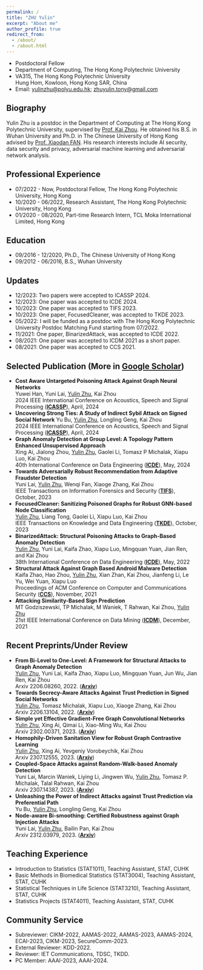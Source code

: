 ```yaml
---
permalink: /
title: "ZHU Yulin"
excerpt: "About me"
author_profile: true
redirect_from: 
  - /about/
  - /about.html
---
```


- Postdoctoral Fellow
- Department of Computing, The Hong Kong Polytechnic University  
- VA315, The Hong Kong Polytechnic University<br> 
  Hung Hom, Kowloon, Hong Kong SAR, China
- Email: yulinzhu@polyu.edu.hk; zhuyulin.tony@gmail.com

## Biography
Yulin Zhu is a postdoc in the Department of Computing at The Hong Kong Polytechnic University, supervised by [Prof. Kai Zhou](https://www4.comp.polyu.edu.hk/~kaizhou/). He obtained his B.S. in Wuhan University and Ph.D. in The Chinese University of Hong Kong advised by [Prof. Xiaodan FAN](https://www.sta.cuhk.edu.hk/xfan). His research interests include AI security, data security and privacy, adversarial machine learning and adversarial network analysis.

## Professional Experience
- 07/2022 - Now,     Postdoctoral Fellow, The Hong Kong Polytechnic University, Hong Kong
- 10/2020 - 06/2022, Research Assistant, The Hong Kong Polytechnic University, Hong Kong
- 01/2020 - 08/2020, Part-time Research Intern, TCL Moka International Limited, Hong Kong

## Education
- 09/2016 - 12/2020, Ph.D., The Chinese University of Hong Kong
- 09/2012 - 06/2016, B.S., Wuhan University

## Updates
- 12/2023: Two papers were accepted to ICASSP 2024.
- 12/2023: One paper was accepted to ICDE 2024.
- 10/2023: One paper was accepted to TIFS 2023.
- 10/2023: One paper, FocusedCleaner, was accepted to TKDE 2023.
- 05/2022: I will be funded as a postdoc with The Hong Kong Polytechnic University Postdoc Matching Fund starting from 07/2022.
- 11/2021: One paper, BinarizedAttack, was accepted to ICDE 2022.
- 08/2021: One paper was accepted to ICDM 2021 as a short paper.
- 08/2021: One paper was accepted to CCS 2021.

## Selected Publication (More in [Google Scholar](https://scholar.google.com/citations?user=-MGpGisAAAAJ&hl=zh-CN)) 
- **Cost Aware Untargeted Poisoning Attack Against Graph Neural Networks**<br>
  Yuwei Han, Yuni Lai, <u>Yulin Zhu</u>, Kai Zhou<br>
  2024 IEEE International Conference on Acoustics, Speech and Signal Processing ([**ICASSP**](https://2024.ieeeicassp.org/)), April, 2024
- **Uncovering Strong Ties: A Study of Indirect Sybil Attack on Signed Social Network**<be>
  Yu Bu, <u>Yulin Zhu</u>, Longling Geng, Kai Zhou<br>
  2024 IEEE International Conference on Acoustics, Speech and Signal Processing ([**ICASSP**](https://2024.ieeeicassp.org/)), April, 2024
- **Graph Anomaly Detection at Group Level: A Topology Pattern Enhanced Unsupervised Approach**<br>
  Xing Ai, Jialong Zhou, <u>Yulin Zhu</u>, Gaolei Li, Tomasz P Michalak, Xiapu Luo, Kai Zhou<br>
  40th International Conference on Data Engineering ([**ICDE**](https://icde2024.github.io/)), May, 2024
- **Towards Adversarially Robust Recommendation from Adaptive Fraudster Detection**<br>
  Yuni Lai, <u>Yulin Zhu</u>, Wenqi Fan, Xiaoge Zhang, Kai Zhou<br>
  IEEE Transactions on Information Forensics and Security ([**TIFS**](https://signalprocessingsociety.org/publications-resources/ieee-transactions-information-forensics-and-security)), October, 2023
- **FocusedCleaner: Sanitizing Poisoned Graphs for Robust GNN-based Node Classification**<br>
  <u>Yulin Zhu</u>, Liang Tong, Gaolei Li, Xiapu Luo, Kai Zhou<br>
  IEEE Transactions on Knowledge and Data Engineering ([**TKDE**](https://www.computer.org/csdl/journal/tk)), October, 2023
- **BinarizedAttack: Structural Poisoning Attacks to Graph-Based Anomaly Detection**<br>
  <u>Yulin Zhu</u>, Yuni Lai, Kaifa Zhao, Xiapu Luo, Mingquan Yuan, Jian Ren, and Kai Zhou   
  38th International Conference on Data Engineering ([**ICDE**](https://icde2022.ieeecomputer.my/)), May, 2022  
- **Structural Attack Against Graph Based Android Malware Detection**<br>
  Kaifa Zhao, Hao Zhou, <u>Yulin Zhu</u>, Xian Zhan, Kai Zhou, Jianfeng Li, Le Yu, Wei Yuan, Xiapu Luo<br> 
  Proceedings of ACM Conference on Computer and Communications Security ([**CCS**](https://www.sigsac.org/ccs/CCS2021/)), November, 2021  
- **Attacking Similarity-Based Sign Prediction**<br>
  MT Godziszewski, TP Michalak, M Waniek, T Rahwan, Kai Zhou, <u>Yulin Zhu</u><br>
  21st IEEE International Conference on Data Mining ([**ICDM**](https://icdm2021.auckland.ac.nz/)), December, 2021  

## Recent Preprints/Under Review
- **From Bi-Level to One-Level: A Framework for Structural Attacks to Graph Anomaly Detection**<br>
  <u>Yulin Zhu</u>, Yuni Lai, Kaifa Zhao, Xiapu Luo, Mingquan Yuan, Jun Wu, Jian Ren, Kai Zhou<br>
  Arxiv 2206.08260, 2022. ([**Arxiv**](https://arxiv.org/abs/2206.08260v1))
- **Towards Secrecy-Aware Attacks Against Trust Prediction in Signed Social Networks**<br>
  <u>Yulin Zhu</u>, Tomasz Michalak, Xiapu Luo, Xiaoge Zhang, Kai Zhou<br>
  Arxiv 2206.13104, 2022. ([**Arxiv**](https://arxiv.org/abs/2206.13104))
- **Simple yet Effective Gradient-Free Graph Convolutional Networks**<br>
  <u>Yulin Zhu</u>, Xing Ai, Qimai Li, Xiao-Ming Wu, Kai Zhou<br>
  Arxiv 2302.00371, 2023. ([**Arxiv**](https://arxiv.org/abs/2302.00371))
- **Homophily-Driven Sanitation View for Robust Graph Contrastive Learning**<br>
  <u>Yulin Zhu</u>, Xing Ai, Yevgeniy Vorobeychik, Kai Zhou<br>
  Arxiv 2307.12555, 2023. ([**Arxiv**](https://arxiv.org/pdf/2307.12555.pdf))
- **Coupled-Space Attacks against Random-Walk-based Anomaly Detection**<br>
  Yuni Lai, Marcin Waniek, Liying Li, Jingwen Wu, <u>Yulin Zhu</u>, Tomasz P. Michalak, Talal Rahwan, Kai Zhou<br>
  Arxiv 2307.14387, 2023. ([**Arxiv**](https://arxiv.org/abs/2307.14387.pdf))
- **Unleashing the Power of Indirect Attacks against Trust Prediction via Preferential Path**<br>
  Yu Bu, <u>Yulin Zhu</u>, Longling Geng, Kai Zhou
- **Node-aware Bi-smoothing: Certified Robustness against Graph Injection Attacks**<br>
  Yuni Lai, <u>Yulin Zhu</u>, Bailin Pan, Kai Zhou<br>
  Arxiv 2312.03979, 2023. ([**Arxiv**](https://arxiv.org/pdf/2312.03979.pdf))

## Teaching Experience
- Introduction to Statistics (STAT1011), Teaching Assistant, STAT, CUHK
- Basic Methods in Biomedical Statistics (STAT3004), Teaching Assistant, STAT, CUHK
- Statistical Techniques in Life Science (STAT3210), Teaching Assistant, STAT, CUHK
- Statistics Projects (STAT4011), Teaching Assistant, STAT, CUHK

## Community Service
- Subreviewer: CIKM-2022, AAMAS-2022, AAMAS-2023, AAMAS-2024, ECAI-2023, CIKM-2023, SecureComm-2023.
- External Reviewer: KDD-2022.
- Reviewer: IET Communications, TDSC, TKDD.
- PC Member: AAAI-2023, AAAI-2024.
